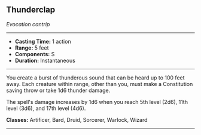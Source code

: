 ﻿## Thunderclap
*Evocation cantrip*
___
- **Casting Time:** 1 action
- **Range:** 5 feet
- **Components:** S
- **Duration:** Instantaneous

---
You create a burst of thunderous sound that can be heard up to 100 feet away. Each creature within range, other than you, must make a Constitution saving throw or take 1d6 thunder damage.

The spell's damage increases by 1d6 when you reach 5th level (2d6), 11th level (3d6), and 17th level (4d6).

**Classes:** Artificer, Bard, Druid, Sorcerer, Warlock, Wizard


---
